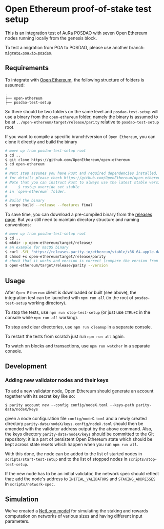 # Open Ethereum proof-of-stake test setup

This is an integration test of AuRa POSDAO with seven Open Ethereum nodes running locally from the genesis block.

To test a migration from POA to POSDAO, please use another branch: [`migrate-poa-to-posdao`](https://github.com/poanetwork/posdao-test-setup/tree/migrate-poa-to-posdao#readme).


## Requirements

To integrate with [Open Ethereum](https://github.com/OpenEthereum/open-ethereum), the following structure of folders is assumed:
```
.
├── open-ethereum
├── posdao-test-setup
```
So there should be two folders on the same level and `posdao-test-setup` will use a binary from the `open-ethereum` folder, namely the binary is assumed to be at `../open-ethereum/target/release/parity` relative to `posdao-test-setup` root.

If you want to compile a specific branch/version of `Open Ethereum`, you can clone it directly and build the binary
```bash
# move up from posdao-test-setup root
$ cd ..
$ git clone https://github.com/OpenEthereum/open-ethereum
$ cd open-ethereum
#
# Next step assumes you have Rust and required dependencies installed,
# for details please check https://github.com/OpenEthereum/open-ethereum/blob/master/README.md
# Note that you can instruct Rust to always use the latest stable version for this project by running
#     $ rustup override set stable
# in `open-ethereum` folder.
#
# Build the binary
$ cargo build --release --features final
```

To save time, you can download a pre-compiled binary from the [releases page](https://github.com/OpenEthereum/open-ethereum/releases). But you still need to maintain directory structure and naming conventions:
```bash
# move up from posdao-test-setup root
$ cd ..
$ mkdir -p open-ethereum/target/release/
# an example for macOS binary
$ curl -SfL 'https://releases.parity.io/ethereum/stable/x86_64-apple-darwin/parity' -o open-ethereum/target/release/parity
$ chmod +x open-ethereum/target/release/parity
# check that it works and version is correct (compare the version from the binary with version on the release page)
$ open-ethereum/target/release/parity --version
```


## Usage

After `Open Ethereum` client is downloaded or built (see above), the integration test can be launched with `npm run all` (in the root of `posdao-test-setup` working directory).

To stop the tests, use `npm run stop-test-setup` (or just use `CTRL+C` in the console while `npm run all` working).

To stop and clear directories, use `npm run cleanup` in a separate console.

To restart the tests from scratch just run `npm run all` again.

To watch on blocks and transactions, use `npm run watcher` in a separate console.


## Development

### Adding new validator nodes and their keys

To add a new validator node, Open Ethereum should generate an account together with its
secret key like so:

```
$ parity account new --config config/nodeX.toml --keys-path parity-data/nodeX/keys
```

given a node configuration file `config/nodeX.toml` and a newly created
directory `parity-data/nodeX/keys`. `config/nodeX.toml` should then be amended
with the validator address output by the above command. Also, the keys directory
`parity-data/nodeX/keys` should be committed to the Git repository: it is a part
of persistent Open Ethereum state which should be kept across state resets which happen
when you run `npm run all`.

With this done, the node can be added to the list of started nodes in
`scripts/start-test-setup` and to the list of stopped nodes in
`scripts/stop-test-setup`.

If the new node has to be an initial validator, the network spec should reflect
that: add the node's address to `INITIAL_VALIDATORS` and `STAKING_ADDRESSES` in `scripts/network-spec`.

## Simulation

We've created a [NetLogo model](./simulation/README.md) for simulating the
staking and rewards computation on networks of various sizes and having
different input parameters.
